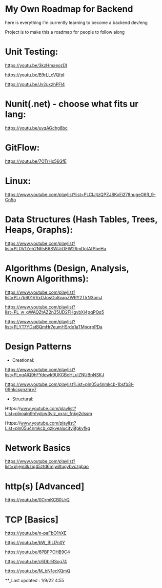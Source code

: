 # My Own Roadmap for Backend

here is everything I’m currently learning to become a backend dev/eng

Project is to make this a roadmap for people to follow along 

# Unit Testing: 
https://youtu.be/3kzHmaeozDI

https://youtu.be/B9rLLcVQfpI

https://youtu.be/Jv2uxzhPFl4

# Nunit(.net) - choose what fits ur lang:

https://youtu.be/uvqAGchg8bc 

# GitFlow:

https://youtu.be/7OTrHx56GfE

# Linux: 

https://www.youtube.com/playlist?list=PLCIJjtzQPZJ8KxEi278nugeO6R_9-Cn5o

# Data Structures (Hash Tables, Trees, Heaps, Graphs):

https://www.youtube.com/playlist?list=PLDV1Zeh2NRsB6SWUrDFW2RmDotAfPbeHu

# Algorithms (Design, Analysis, Known Algorithms):

https://www.youtube.com/playlist?list=PLr7b601VVxDJosOo8vapZWRY2TIrN3omJ

https://www.youtube.com/playlist?list=PL_w_qWAQZtAZ2n35UD2FHgvbXj4pqPQq5

https://www.youtube.com/playlist?list=PLYT7YDstBQmHr7eumHSrdo1aTMpqrpPDa

# Design Patterns

- Creational: 

https://www.youtube.com/playlist?list=PLnqAlQ9hFYdewk9UKGBcHLulZNUBpNSKJ

https://www.youtube.com/playlist?List=pln05u4nmkcb-1bsfb3l-09hkcsgnzhrv7

- Structural:
 
Https://www.youtube.com/playlist?List=plnqalq9hfydcw3viz_oxral_fnkg2dssm

Https://www.youtube.com/playlist?List=pln05u4nmkcb_qzkvealucityjifgkyfkg

# Network Basics
https://www.youtube.com/playlist?list=pljejn3kziq45ztd6mjwiltugybvczgbao

# http(s) [Advanced]
https://youtu.be/0OrmKCB0UrQ

# TCP [Basics]
https://youtu.be/n-paFbO1hXE

https://youtu.be/bW_BILl7n0Y

https://youtu.be/6PBFPOHB9C4

https://youtu.be/c6DbrBSog74

https://youtu.be/M_bN1ecKQmQ

**_Last updated : 1/9/22 4:55
